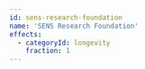 ```yaml
---
id: sens-research-foundation
name: 'SENS Research Foundation'
effects:
  - categoryId: longevity
    fraction: 1
---
```

